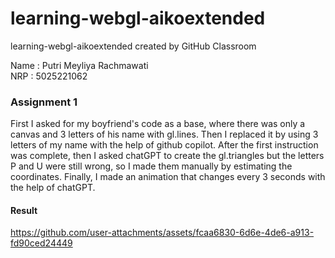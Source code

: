 # learning-webgl-aikoextended
learning-webgl-aikoextended created by GitHub Classroom

Name : Putri Meyliya Rachmawati
<br>
NRP : 5025221062

### Assignment 1
First I asked for my boyfriend's code as a base, where there was only a canvas and 3 letters of his name with gl.lines. Then I replaced it by using 3 letters of my name with the help of github copilot. After the first instruction was complete, then I asked chatGPT to create the gl.triangles but the letters P and U were still wrong, so I made them manually by estimating the coordinates. Finally, I made an animation that changes every 3 seconds with the help of chatGPT.

#### Result
https://github.com/user-attachments/assets/fcaa6830-6d6e-4de6-a913-fd90ced24449


